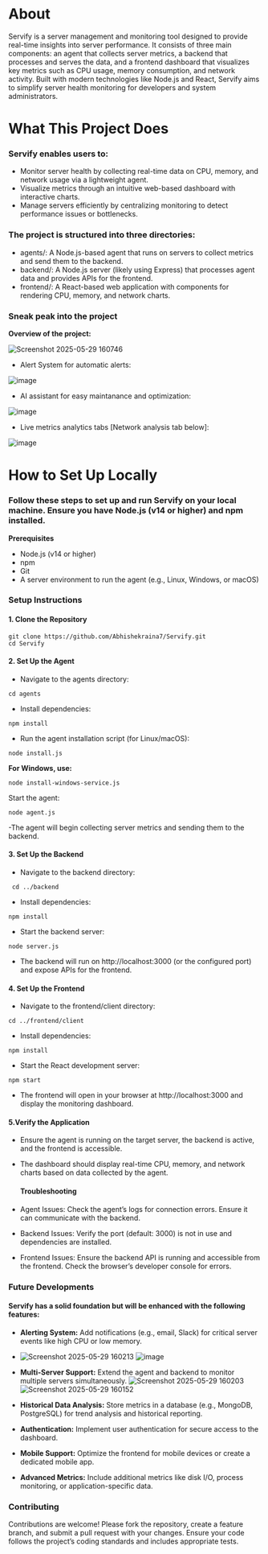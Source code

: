 # About
Servify is a server management and monitoring tool designed to provide real-time insights into server performance. 
It consists of three main components: an agent that collects server metrics, a backend that processes and serves the data, and a frontend dashboard that visualizes key metrics such as CPU usage, memory consumption, and network activity. 
Built with modern technologies like Node.js and React, Servify aims to simplify server health monitoring for developers and system administrators. 

# What This Project Does
### Servify enables users to:
- Monitor server health by collecting real-time data on CPU, memory, and network usage via a lightweight agent.
- Visualize metrics through an intuitive web-based dashboard with interactive charts.
- Manage servers efficiently by centralizing monitoring to detect performance issues or bottlenecks.

### The project is structured into three directories:
- agents/: A Node.js-based agent that runs on servers to collect metrics and send them to the backend.
- backend/: A Node.js server (likely using Express) that processes agent data and provides APIs for the frontend.
- frontend/: A React-based web application with components for rendering CPU, memory, and network charts.

### Sneak peak into the project

**Overview of the project:**

![Screenshot 2025-05-29 160746](https://github.com/user-attachments/assets/56d20c20-a4a6-403b-acdf-7f65e372c037)

- Alert System for automatic alerts:

![image](https://github.com/user-attachments/assets/d2be92dd-043e-4841-9a5e-de4a2a80e40f)

- AI assistant for easy maintanance and optimization:

![image](https://github.com/user-attachments/assets/e98448d8-f3f3-4ffa-b3c8-29b5af41425d)

- Live metrics analytics tabs [Network analysis tab below]:

![image](https://github.com/user-attachments/assets/092d3596-7759-4454-8812-71c825e39be2)
  
# How to Set Up Locally
### Follow these steps to set up and run Servify on your local machine. Ensure you have Node.js (v14 or higher) and npm installed.
**Prerequisites**
- Node.js (v14 or higher)
- npm
- Git
- A server environment to run the agent (e.g., Linux, Windows, or macOS)

### Setup Instructions

#### 1. Clone the Repository

```
git clone https://github.com/Abhishekraina7/Servify.git
cd Servify

```

#### 2. Set Up the Agent
- Navigate to the agents directory:
```
cd agents

```
- Install dependencies:
```
npm install

```
- Run the agent installation script (for Linux/macOS):
```
node install.js

```
**For Windows, use:**

```
node install-windows-service.js

```

Start the agent:

```
node agent.js

```

-The agent will begin collecting server metrics and sending them to the backend.

#### 3. Set Up the Backend

- Navigate to the backend directory:
```
 cd ../backend
```
- Install dependencies:
```
npm install

```
- Start the backend server:
```
node server.js

```
- The backend will run on http://localhost:3000 (or the configured port) and expose APIs for the frontend.

#### 4. Set Up the Frontend
- Navigate to the frontend/client directory:
```
cd ../frontend/client

```
- Install dependencies:
```
npm install

```
- Start the React development server:
```
npm start

```
- The frontend will open in your browser at http://localhost:3000 and display the monitoring dashboard.

#### 5.Verify the Application

- Ensure the agent is running on the target server, the backend is active, and the frontend is accessible.
- The dashboard should display real-time CPU, memory, and network charts based on data collected by the agent.

  #### Troubleshooting

- Agent Issues: Check the agent’s logs for connection errors. Ensure it can communicate with the backend.

- Backend Issues: Verify the port (default: 3000) is not in use and dependencies are installed.

- Frontend Issues: Ensure the backend API is running and accessible from the frontend. Check the browser’s developer console for errors.

 ### Future Developments

#### Servify has a solid foundation but will be enhanced with the following features:


- **Alerting System:** Add notifications (e.g., email, Slack) for critical server events like high CPU or low memory.
- ![Screenshot 2025-05-29 160213](https://github.com/user-attachments/assets/ac1e34d1-fbf4-435f-9350-f20a18f5822c)
![image](https://github.com/user-attachments/assets/385453fd-2bdb-45f1-8890-5b8de8a74015)
- **Multi-Server Support:** Extend the agent and backend to monitor multiple servers simultaneously.
![Screenshot 2025-05-29 160203](https://github.com/user-attachments/assets/1c473e5a-5157-4c07-b9f2-ae65c67a746e)
![Screenshot 2025-05-29 160152](https://github.com/user-attachments/assets/55e70697-e055-4822-b852-1cf003844e17)

- **Historical Data Analysis:** Store metrics in a database (e.g., MongoDB, PostgreSQL) for trend analysis and historical reporting.

- **Authentication:** Implement user authentication for secure access to the dashboard.

- **Mobile Support:** Optimize the frontend for mobile devices or create a dedicated mobile app.

- **Advanced Metrics:** Include additional metrics like disk I/O, process monitoring, or application-specific data.

### Contributing
Contributions are welcome! Please fork the repository, create a feature branch, and submit a pull request with your changes. Ensure your code follows the project’s coding standards and includes appropriate tests.
